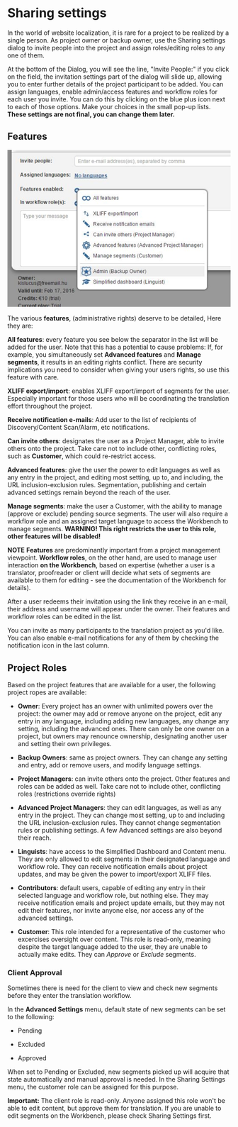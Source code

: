 # Sharing settings

In the world of website localization, it is rare for a project to be realized by a single person. As project owner or backup owner, use the Sharing settings dialog to invite people into the project and assign roles/editing roles to any one of them.

At the bottom of the Dialog, you will see the line, "Invite People:" if you click on the field, the invitation settings part of the dialog will slide up, allowing you to enter further details of the project participant to be added. You can assign languages, enable admin/access features and workflow roles for each user you invite. You can do this by clicking on the blue plus icon next to each of those options. Make your choices in the small pop-up lists. **These settings are not final, you can change them later.**

## Features

![Project roles](../../../img/invite_features.jpg)

The various **features**, (administrative rights) deserve to be detailed, Here they are:

**All features**: every feature you see below the separator in the list will be added for the user. Note that this has a potential to cause problems: If, for example, you simultaneously set __Advanced features__ and __Manage segments__, it results in an editing rights conflict. There are security implications you need to consider when giving your users rights, so use this feature with care.

**XLIFF export/import**: enables XLIFF export/import of segments for the user. Especially important for those users who will be coordinating the translation effort throughout the project.

**Receive notification e-mails**: Add user to the list of recipients of Discovery/Content Scan/Alarm, etc notifications.

**Can invite others**: designates the user as a Project Manager, able to invite others onto the project. Take care not to include other, conflicting roles, such as __Customer__, which could re-restrict access.

**Advanced features**: give the user the power to edit languages as well as any entry in the project, and editing most setting, up to, and including, the URL inclusion-exclusion rules. Segmentation, publishing and certain advanced settings remain beyond the reach of the user.

**Manage segments**: make the user a Customer, with the ability to manage (approve or exclude) pending source segments. The user will also require a workflow role and an assigned target language to access the Workbench to manage segments. **WARNING! This right restricts the user to this role, other features will be disabled!**

**NOTE** __Features__ are predominantly important from a project management viewpoint. __Workflow roles__, on the other hand, are used to manage user interaction __on the Workbench__, based on expertise (whether a user is a translator, proofreader or client will decide what sets of segments are available to them for editing - see the documentation of the Workbench for details).

After a user redeems their invitation using the link they receive in an e-mail, their address and username will appear under the owner. Their features and workflow roles can be edited in the list.

You can invite as many participants to the translation project as you'd like. You can also enable e-mail notifications for any of them by checking the notification icon in the last column.

## Project Roles

Based on the project features that are available for a user, the following project ropes are available:

* **Owner**: Every project has an owner with unlimited powers over the project: the owner may add or remove anyone on the project, edit any entry in any language, including adding new languages, any change any setting, including the advanced ones. There can only be one owner on a project, but owners may renounce ownership, designating another user and setting their own privileges.

* **Backup Owners**: same as project owners. They can change any setting and entry, add or remove users, and modify language settings.

* **Project Managers**: can invite others onto the project. Other features and roles can be added as well. Take care not to include other, conflicting roles (restrictions override rights)

* **Advanced Project Managers**: they can edit languages, as well as any entry in the project. They can change most setting, up to and including the URL inclusion-exclusion rules. They cannot change segmentation rules or publishing settings. A few Advanced settings are also beyond their reach.

* **Linguists**: have access to the Simplified Dashboard and Content menu. They are only allowed to edit segments in their designated language and workflow role. They can receive notification emails about project updates, and may be given the power to import/export XLIFF files.

* **Contributors**: default users, capable of editing any entry in their selected language and workflow role, but nothing else. They may receive notification emails and project update emails, but they may not edit their features, nor invite anyone else, nor access any of the advanced settings.

* **Customer**: This role intended for a representative of the customer who excercises oversight over content. This role is read-only, meaning despite the target language added to the user, they are unable to actually make edits. They can _Approve_ or _Exclude_ segments.

### Client Approval

Sometimes there is need for the client to view and check new segments before they enter the translation workflow.

In the **Advanced Settings** menu, default state of new segments can be set to the following:

- Pending

- Excluded

- Approved

When set to Pending or Excluded, new segments picked up will acquire that state automatically and manual approval is needed.  In the Sharing Settings menu, the customer role can be assigned for this purpose.

**Important:** The client role is read-only. Anyone assigned this role won't be able to edit content, but approve them for translation. If you are unable to edit segments on the Workbench, please check Sharing Settings first.
